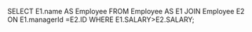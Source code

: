 SELECT E1.name AS Employee FROM Employee  AS E1 JOIN Employee  E2
ON E1.managerId =E2.ID
WHERE E1.SALARY>E2.SALARY;

